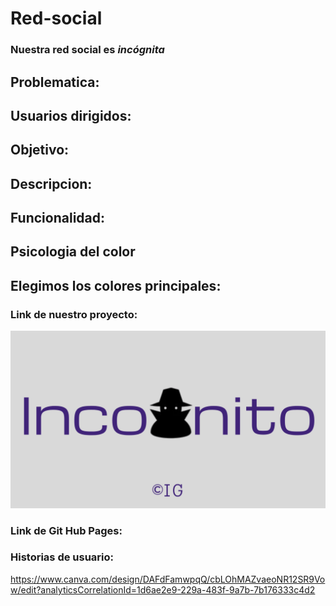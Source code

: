 # Red-social
### Nuestra red social  es *incógnita*

## Problematica: 

## Usuarios dirigidos:

## Objetivo:

## Descripcion:

## Funcionalidad:

## Psicologia del color 

## Elegimos los colores principales:

### Link de nuestro proyecto:

![Image text](https://github.com/joskim28/Red-social-unidad-4/blob/main/assets/img/incog-githud.png)

### Link de Git Hub Pages: 


###  Historias de usuario:
https://www.canva.com/design/DAFdFamwpqQ/cbLOhMAZvaeoNR12SR9Vow/edit?analyticsCorrelationId=1d6ae2e9-229a-483f-9a7b-7b176333c4d2
